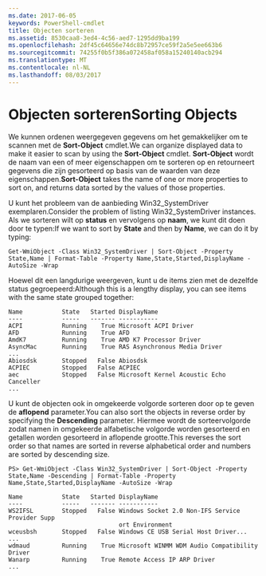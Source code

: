 ```yaml
---
ms.date: 2017-06-05
keywords: PowerShell-cmdlet
title: Objecten sorteren
ms.assetid: 8530caa8-3ed4-4c56-aed7-1295dd9ba199
ms.openlocfilehash: 2df45c64656e74dc8b72957ce59f2a5e5ee663b6
ms.sourcegitcommit: 74255f0b5f386a072458af058a15240140acb294
ms.translationtype: MT
ms.contentlocale: nl-NL
ms.lasthandoff: 08/03/2017
---
```

# <a name="sorting-objects"></a><span data-ttu-id="e2a62-103">Objecten sorteren</span><span class="sxs-lookup"><span data-stu-id="e2a62-103">Sorting Objects</span></span>
<span data-ttu-id="e2a62-104">We kunnen ordenen weergegeven gegevens om het gemakkelijker om te scannen met de **Sort-Object** cmdlet.</span><span class="sxs-lookup"><span data-stu-id="e2a62-104">We can organize displayed data to make it easier to scan by using the **Sort-Object** cmdlet.</span></span> <span data-ttu-id="e2a62-105">**Sort-Object** wordt de naam van een of meer eigenschappen om te sorteren op en retourneert gegevens die zijn gesorteerd op basis van de waarden van deze eigenschappen.</span><span class="sxs-lookup"><span data-stu-id="e2a62-105">**Sort-Object** takes the name of one or more properties to sort on, and returns data sorted by the values of those properties.</span></span>

<span data-ttu-id="e2a62-106">U kunt het probleem van de aanbieding Win32_SystemDriver exemplaren.</span><span class="sxs-lookup"><span data-stu-id="e2a62-106">Consider the problem of listing Win32_SystemDriver instances.</span></span> <span data-ttu-id="e2a62-107">Als we sorteren wilt op **status** en vervolgens op **naam**, we kunt dit doen door te typen:</span><span class="sxs-lookup"><span data-stu-id="e2a62-107">If we want to sort by **State** and then by **Name**, we can do it by typing:</span></span>

```
Get-WmiObject -Class Win32_SystemDriver | Sort-Object -Property State,Name | Format-Table -Property Name,State,Started,DisplayName -AutoSize -Wrap
```

<span data-ttu-id="e2a62-108">Hoewel dit een langdurige weergeven, kunt u de items zien met de dezelfde status gegroepeerd:</span><span class="sxs-lookup"><span data-stu-id="e2a62-108">Although this is a lengthy display, you can see items with the same state grouped together:</span></span>

```
Name           State   Started DisplayName
----           -----   ------- -----------
ACPI           Running    True Microsoft ACPI Driver
AFD            Running    True AFD
AmdK7          Running    True AMD K7 Processor Driver
AsyncMac       Running    True RAS Asynchronous Media Driver
...
Abiosdsk       Stopped   False Abiosdsk
ACPIEC         Stopped   False ACPIEC
aec            Stopped   False Microsoft Kernel Acoustic Echo Canceller
...
```

<span data-ttu-id="e2a62-109">U kunt de objecten ook in omgekeerde volgorde sorteren door op te geven de **aflopend** parameter.</span><span class="sxs-lookup"><span data-stu-id="e2a62-109">You can also sort the objects in reverse order by specifying the **Descending** parameter.</span></span> <span data-ttu-id="e2a62-110">Hiermee wordt de sorteervolgorde zodat namen in omgekeerde alfabetische volgorde worden gesorteerd en getallen worden gesorteerd in aflopende grootte.</span><span class="sxs-lookup"><span data-stu-id="e2a62-110">This reverses the sort order so that names are sorted in reverse alphabetical order and numbers are sorted by descending size.</span></span>

```
PS> Get-WmiObject -Class Win32_SystemDriver | Sort-Object -Property State,Name -Descending | Format-Table -Property Name,State,Started,DisplayName -AutoSize -Wrap

Name           State   Started DisplayName
----           -----   ------- -----------
WS2IFSL        Stopped   False Windows Socket 2.0 Non-IFS Service Provider Supp
                               ort Environment
wceusbsh       Stopped   False Windows CE USB Serial Host Driver...
...
wdmaud         Running    True Microsoft WINMM WDM Audio Compatibility Driver
Wanarp         Running    True Remote Access IP ARP Driver
...
```

